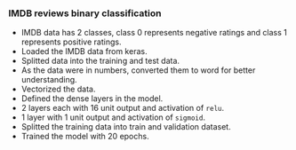 ### IMDB reviews binary classification

- IMDB data has 2 classes, class 0 represents negative ratings and class 1 represents positive ratings.
- Loaded the IMDB data from keras.
- Splitted data into the training and test data.
- As the data were in numbers, converted them to word for better understanding.
- Vectorized the data.
- Defined the dense layers in the model.
- 2 layers each with 16 unit output and activation of `relu`.
- 1 layer with 1 unit output and activation of `sigmoid`.
- Splitted the training data into train and validation dataset.
- Trained the model with 20 epochs.
